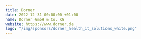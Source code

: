 ```yaml
---
title: Dorner
date: 2022-12-31 00:00:00 +01:00
name: Dorner GmbH & Co. KG
website: https://www.dorner.de
logo: "/img/sponsors/dorner_health_it_solutions_white.png"
---
```


